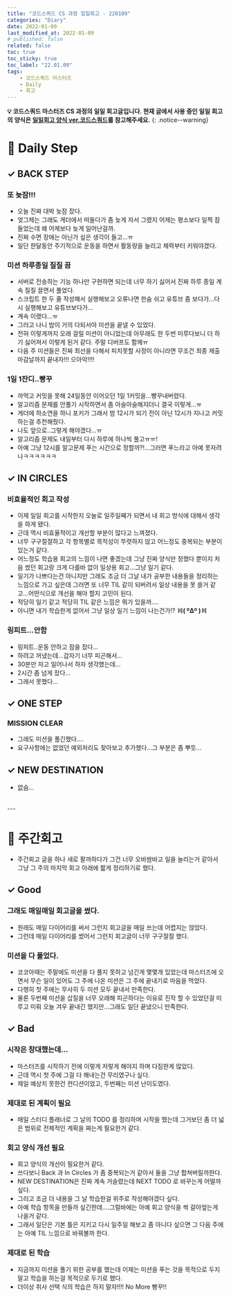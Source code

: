 ```yaml
---
title: "코드스쿼드 CS 과정 일일회고 - 220109"
categories: "Diary"
date: 2022-01-09
last_modified_at: 2022-01-09
# published: false
related: false
toc: true
toc_sticky: true
toc_label: "22.01.09"
tags:
    - 코드스쿼드 마스터즈
    - Daily
    - 회고
---
```

__💡 코드스쿼드 마스터즈 CS 과정의 일일 회고글입니다. 현재 글에서 사용 중인 일일 회고의 양식은 [<U>일일회고 양식 ver.코드스쿼드</U>](https://hemudi.github.io/diary/daily-retrospective-form/)를 참고해주세요.__
{: .notice--warning}

# __💭 Daily Step__

## __✓ BACK STEP__
### __또 늦잠!!!__
  - 오늘 진짜 대박 늦잠 잤다.
  - 엊그제는 그래도 게더에서 떠들다가 좀 늦게 자서 그랬지 어제는 평소보다 일찍 잠들었는데 왜 어제보다 늦게 일어난걸까.
  - 진짜 수면 장애는 아닌가 싶은 생각이 들고...ㅠ
  - 일단 한달동안 주기적으로 운동을 하면서 활동량을 늘리고 체력부터 키워야겠다.

### __미션 하루종일 질질 끔__
  - 서버로 전송하는 기능 하나만 구현하면 되는데 너무 하기 싫어서 진짜 하루 종일 계속 질질 끌면서 풀었다.
  - 스크립트 한 두 줄 작성해서 실행해보고 오류나면 한숨 쉬고 유튜브 좀 보다가...다시 실행해보고 유튜브보다가...
  - 계속 이랬다...ㅠ
  - 그러고 나니 밤이 거의 다되서야 미션을 끝낼 수 있었다.
  - 전혀 이렇게까지 오래 걸릴 미션이 아니었는데 아무래도 한 두번 미루다보니 더 하기 싫어져서 이렇게 된거 같다. 주말 디버프도 함께ㅠ
  - 다음 주 미션들은 진짜 최선을 다해서 피치못할 사정이 아니라면 무조건 최종 제출 마감날까지 끝내자!!! 으아악!!!!

### __1일 1잔디..빵꾸__
  - 까먹고 커밋을 못해 24일동안 이어오던 1일 1커밋을...빵꾸내버렸다.
  - 알고리즘 문제를 안풀기 시작하면서 좀 아슬아슬해지더니 결국 이렇게...ㅠ
  - 게더에 하소연을 하니 포키가 그래서 밤 12시가 되기 전이 아닌 12시가 지나고 커밋하는걸 추천해줬다.
  - 나도 앞으로..그렇게 해야겠다...ㅠ
  - 알고리즘 문제도 내일부터 다시 하루에 하나씩 풀고ㅠㅠ!
  - 아예 그냥 12시를 알고문제 푸는 시간으로 정할까?!...그러면 푸느라고 아예 못자려나ㅋㅋㅋㅋㅋㅋ

## __✓ IN CIRCLES__
### __비효율적인 회고 작성__
  - 이제 일일 회고를 시작한지 오늘로 일주일째가 되면서 내 회고 방식에 대해서 생각을 하게 됐다.
  - 근데 역시 비효율적이고 개선할 부분이 많다고 느껴졌다.
  - 너무 구구절절하고 각 항목별로 목적성이 뚜렷하지 않고 어느정도 중복되는 부분이 있는거 같다.
  - 어느정도 학습용 회고의 느낌이 나면 좋겠는데 그냥 진짜 양식만 정했다 뿐이지 처음 썼던 회고랑 크게 다를바 없이 일상용 회고...그냥 일기 같다.
  - 일기가 나쁘다는건 아니지만 그래도 조금 더 그날 내가 공부한 내용들을 정리하는 느낌으로 가고 싶은데 그러면 또 너무 TIL 같이 되버려서 일상 내용을 못 쓸거 같고...어떤식으로 개선을 해야 할지 고민이 된다.
  - 적당히 일기 같고 적당히 TIL 같은 느낌은 뭐가 있을까....
  - 아니면 내가 학습한게 없어서 그냥 일상 일기 느낌이 나는건가!? __〣( ºΔº )〣__

### __링피트...안함__
  - 링피트..운동 안하고 잠을 잤다...
  - 하려고 꺼냈는데...갑자기 너무 피곤해서...
  - 30분만 자고 일어나서 하자 생각했는데...
  - 2시간 좀 넘게 잤다...
  - 그래서 못했다...

## __✓ ONE STEP__
### __MISSION CLEAR__
  - 그래도 미션을 풀긴했다....
  - 요구사항에는 없었던 예외처리도 찾아보고 추가했다...그 부분은 좀 뿌듯...

## __✓ NEW DESTINATION__
  - 없슴...

<br>
---
<br>

# __📝 주간회고__
- 주간회고 글을 하나 새로 팔까하다가 그건 너무 오바쌈바고 일을 늘리는거 같아서 그냥 그 주의 마지막 회고 아래에 짧게 정리하기로 했다.

## ✓ Good
### __그래도 매일매일 회고글을 썼다.__
- 원래도 매일 다이어리를 써서 그런지 회고글을 매일 쓰는데 어렵지는 않았다.
- 그런데 매일 다이어리를 썼어서 그런지 회고글이 너무 구구절절 했다.

### __미션을 다 풀었다.__
- 코코아때는 주말에도 미션을 다 풀지 못하고 넘긴게 몇몇개 있었는데 마스터즈에 오면서 무슨 일이 있어도 그 주에 나온 미션은 그 주에 끝내기로 마음을 먹었다.
- 다행히 첫 주에는 무사히 두 미션 모두 끝내서 만족한다.
- 물론 두번째 미션을 삽질을 너무 오래해 피곤하다는 이유로 진작 할 수 있었던걸 미루고 미뤄 오늘 겨우 끝내긴 했지만...그래도 일단 끝냈으니 만족한다.

## ✓ Bad
### __시작은 창대했는데...__
- 마스터즈를 시작하기 전에 이렇게 저렇게 해야지 하며 다짐한게 많았다.
- 근데 역시 첫 주에 그걸 다 해내는건 무리였구나 싶다.
- 제일 예상치 못한건 컨디션이었고, 두번째는 미션 난이도였다.

### __제대로 된 계획이 필요__
- 매일 스터디 플래너로 그 날의 TODO 를 정리하며 시작을 했는데 그거보단 좀 더 넓은 범위로 전체적인 계획을 짜는게 필요한거 같다.

### __회고 양식 개선 필요__
- 회고 양식의 개선이 필요한거 같다.
- 쓰다보니 Back 과 In Circles 가 좀 중복되는거 같아서 둘을 그냥 합쳐버릴까한다.
- NEW DESTINATION은 진짜 계속 거슬렸는데 NEXT TODO 로 바꾸는게 어떨까 싶다.
- 그리고 조금 더 내용을 그 날 학습한걸 위주로 작성해야겠다 싶다.
- 아예 학습 항목을 만들까 싶긴한데....그럴바에는 아예 회고 양식을 싹 갈아엎는게 나을거 같다.
- 그래서 일단은 기본 틀은 지키고 다시 일주일 해보고 좀 아니다 싶으면 그 다음 주에는 아예 TIL 느낌으로 바꿔볼까 한다.

### __제대로 된 학습__
- 지금까지 미션을 풀기 위한 공부를 했는데 이제는 미션을 푸는 것을 목적으로 두지 말고 학습을 하는걸 목적으로 두기로 했다.
- 더이상 취사 선택 식의 학습은 하지 말자!!!! No More 빵꾸!!